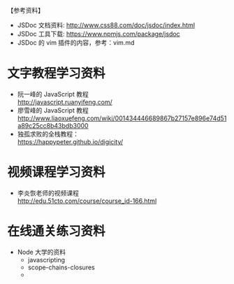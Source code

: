 【参考资料】  

- JSDoc 文档资料: http://www.css88.com/doc/jsdoc/index.html  
- JSDoc 工具下载: https://www.npmjs.com/package/jsdoc
- JSDoc 的 vim 插件的内容，参考：vim.md  

# 文字教程学习资料

- 阮一峰的 JavaScript 教程  
  http://javascript.ruanyifeng.com/  
- 廖雪峰的 JavaScript 教程  
  http://www.liaoxuefeng.com/wiki/001434446689867b27157e896e74d51a89c25cc8b43bdb3000  
- 独孤求败的全栈教程：  
  https://happypeter.github.io/digicity/

# 视频课程学习资料

- 李炎恢老师的视频课程  
  http://edu.51cto.com/course/course_id-166.html

# 在线通关练习资料

- Node 大学的资料
  - javascripting
  - scope-chains-closures
  -
